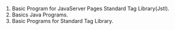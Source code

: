 1. Basic Program for JavaServer Pages Standard Tag Library(Jstl).
2. Basics Java Programs.
3. Basic Programs for Standard Tag Library.
